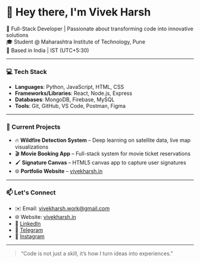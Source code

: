 # 👋 Hey there, I'm Vivek Harsh

🚀 Full-Stack Developer | Passionate about transforming code into innovative solutions  
🎓 Student @ Maharashtra Institute of Technology, Pune  
📍 Based in India | IST (UTC+5:30)

---

### 💻 Tech Stack
- **Languages**: Python, JavaScript, HTML, CSS
- **Frameworks/Libraries**: React, Node.js, Express
- **Databases**: MongoDB, Firebase, MySQL
- **Tools**: Git, GitHub, VS Code, Postman, Figma

---

### 📌 Current Projects
- 🔥 **Wildfire Detection System** – Deep learning on satellite data, live map visualizations
- 🎬 **Movie Booking App** – Full-stack system for movie ticket reservations
- 🖌️ **Signature Canvas** – HTML5 canvas app to capture user signatures
- 🌐 **Portfolio Website** – [vivekharsh.in](https://www.vivekharsh.in)

---

### 📫 Let's Connect
- ✉️ Email: vivekharsh.work@gmail.com
- 🌐 Website: [vivekharsh.in](https://www.vivekharsh.in)
- 🔗 [LinkedIn](https://linkedin.com/in/vivekharshcodecraft)
- 💬 [Telegram](https://t.me/HarshTechStack)
- 📸 [Instagram](https://www.instagram.com/iam_vivek_harsh)

---

> “Code is not just a skill, it’s how I turn ideas into experiences.”

